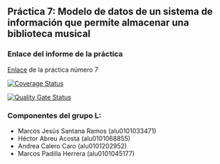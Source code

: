 ## Práctica 7: Modelo de datos de un sistema de información que permite almacenar una biblioteca musical

### Enlace del informe de la práctica
[Enlace](https://ull-esit-inf-dsi-2122.github.io/ull-esit-inf-dsi-21-22-prct07-music-datamodel-grupo_l/) de la práctica número 7

[![Coverage Status](https://coveralls.io/repos/github/ULL-ESIT-INF-DSI-2122/ull-esit-inf-dsi-21-22-prct07-music-datamodel-grupo_l/badge.svg?branch=main)](https://coveralls.io/github/ULL-ESIT-INF-DSI-2122/ull-esit-inf-dsi-21-22-prct07-music-datamodel-grupo_l?branch=main)

[![Quality Gate Status](https://sonarcloud.io/api/project_badges/measure?project=ULL-ESIT-INF-DSI-2122_ull-esit-inf-dsi-21-22-prct07-music-datamodel-grupo_l&metric=alert_status)](https://sonarcloud.io/summary/new_code?id=ULL-ESIT-INF-DSI-2122_ull-esit-inf-dsi-21-22-prct07-music-datamodel-grupo_l)

### Componentes del grupo L:
- Marcos Jesús Santana Ramos (alu0101033471)
- Héctor Abreu Acosta (alu0101068855)
- Andrea Calero Caro (alu0101202952) 
- Marcos Padilla Herrera (alu0101045177)
